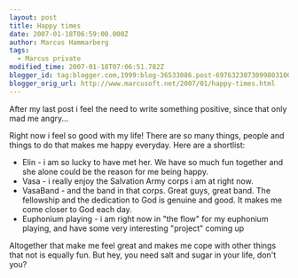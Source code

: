 ```yaml
---
layout: post
title: Happy times
date: 2007-01-18T06:59:00.000Z
author: Marcus Hammarberg
tags:
  - Marcus private
modified_time: 2007-01-18T07:06:51.782Z
blogger_id: tag:blogger.com,1999:blog-36533086.post-6976323073099803100
blogger_orig_url: http://www.marcusoft.net/2007/01/happy-times.html
---
```


After my last post i feel the need to write something positive, since
that only mad me angry...

Right now i feel so good with my life! There are so many things, people
and things to do that makes me happy everyday. Here are a shortlist:

-   <span id="SPELLING_ERROR_0" class="blsp-spelling-error"
    onclick="BLOG_clickHandler(this)">Elin - i am so lucky to
    have met her. We have so much fun together and she alone could be
    the reason for me being happy.
-   <span id="SPELLING_ERROR_1" class="blsp-spelling-error"
    onclick="BLOG_clickHandler(this)">Vasa - i really enjoy the
    Salvation Army corps i am at right now.
-   <span id="SPELLING_ERROR_2" class="blsp-spelling-error"
    onclick="BLOG_clickHandler(this)">VasaBand - and the band in
    that corps. Great guys, great band. The fellowship and the
    dedication to God is <span id="SPELLING_ERROR_3"
    class="blsp-spelling-corrected">genuine and good. It makes me
    come closer to God each day.
-   <span id="SPELLING_ERROR_4"
    class="blsp-spelling-corrected">Euphonium playing - i am
    right now in "the flow" for my <span id="SPELLING_ERROR_5"
    class="blsp-spelling-error"
    onclick="BLOG_clickHandler(this)">euphonium playing, and have
    some very <span id="SPELLING_ERROR_6"
    class="blsp-spelling-corrected">interesting "project" coming
    up

Altogether that make me feel great and makes me cope with other things
that not is equally fun. But hey, you need salt and sugar in your life,
don't you?
